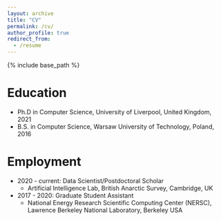 ```yaml
---
layout: archive
title: "CV"
permalink: /cv/
author_profile: true
redirect_from:
  - /resume
---
```


{% include base_path %}

Education
======
* Ph.D in Computer Science, University of Liverpool, United Kingdom, 2021
* B.S. in Computer Science, Warsaw University of Technology, Poland, 2016

Employment
======
* 2020 - current: Data Scientist/Postdoctoral Scholar
	* Artificial Intelligence Lab, British Anarctic Survey, Cambridge, UK
* 2017 - 2020: Graduate Student Assistant
	* National Energy Research Scientific Computing Center (NERSC), Lawrence Berkeley National Laboratory, Berkeley USA

